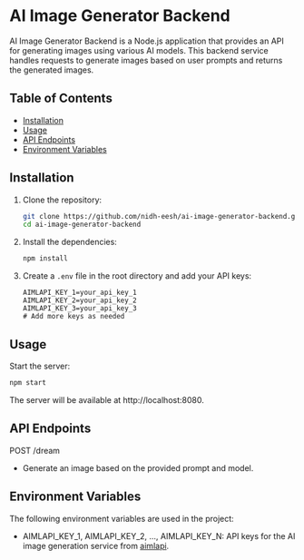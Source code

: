 # AI Image Generator Backend

AI Image Generator Backend is a Node.js application that provides an API for generating images using various AI models. This backend service handles requests to generate images based on user prompts and returns the generated images.

## Table of Contents

- [Installation](#installation)
- [Usage](#usage)
- [API Endpoints](#api-endpoints)
- [Environment Variables](#environment-variables)

## Installation

1. Clone the repository:
    ```sh
    git clone https://github.com/nidh-eesh/ai-image-generator-backend.git
    cd ai-image-generator-backend
    ```

2. Install the dependencies:
    ```sh
    npm install
    ```

3. Create a `.env` file in the root directory and add your API keys:
    ```env
    AIMLAPI_KEY_1=your_api_key_1
    AIMLAPI_KEY_2=your_api_key_2
    AIMLAPI_KEY_3=your_api_key_3
    # Add more keys as needed
    ```

## Usage

Start the server:
```sh
npm start
```

The server will be available at http://localhost:8080.

## API Endpoints

POST /dream
- Generate an image based on the provided prompt and model.

## Environment Variables

The following environment variables are used in the project:

- AIMLAPI_KEY_1, AIMLAPI_KEY_2, ..., AIMLAPI_KEY_N: API keys for the AI image generation service from [aimlapi](https://aimlapi.com).